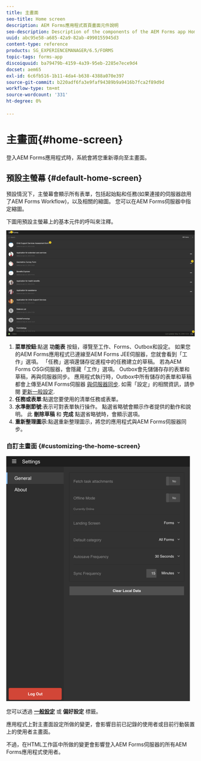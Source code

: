 ```yaml
---
title: 主畫面
seo-title: Home screen
description: AEM Forms應用程式首頁畫面元件說明
seo-description: Description of the components of the AEM Forms app Home screen
uuid: abc95e58-a685-42a9-82ab-4990155945d3
content-type: reference
products: SG_EXPERIENCEMANAGER/6.5/FORMS
topic-tags: forms-app
discoiquuid: ba79479b-4159-4a39-95eb-2285e7ece9d4
docset: aem65
exl-id: 6c6fb516-1b11-4da4-b638-4388a070e397
source-git-commit: b220adf6fa3e9faf94389b9a9416b7fca2f89d9d
workflow-type: tm+mt
source-wordcount: '331'
ht-degree: 0%

---
```


# 主畫面{#home-screen}

登入AEM Forms應用程式時，系統會將您重新導向至主畫面。

## 預設主螢幕 {#default-home-screen}

預設情況下，主螢幕會顯示所有表單，包括起始點和任務(如果連接的伺服器啟用了AEM Forms Workflow)，以及相關的縮圖。 您可以在AEM Forms伺服器中指定縮圖。

下圖用預設主螢幕上的基本元件的呼叫來注釋。

![Forms應用程式首頁畫面](assets/home-screen-1.png)

<!--Click to enlarge

![home-screen-1-1](assets/home-screen-1-1.png)-->

1. **菜單按鈕**:點選 **功能表** 按鈕，導覽至工作、Forms、Outbox和設定。 如果您的AEM Forms應用程式已連線至AEM Forms JEE伺服器，您就會看到「工作」選項。 「任務」選項還儲存從進程中的任務建立的草稿。 若為AEM Forms OSGi伺服器，會隱藏「工作」選項。 Outbox會先儲儲存存的表單和草稿，再與伺服器同步。 應用程式執行時，Outbox中所有儲存的表單和草稿都會上傳至AEM Forms伺服器 [與伺服器同步](../../forms/using/sync-app.md). 如需「設定」的相關資訊，請參閱 [更新一般設定](../../forms/using/update-general-settings.md).
1. **任務或表單**:點選您要使用的清單任務或表單。
1. **水準刪節號**:表示可對表單執行操作。 點選省略號會顯示作者提供的動作和說明。 此 **刪除草稿** 和 **完成** 點選省略號時，會顯示選項。
1. **重新整理圖示**:點選重新整理圖示，將您的應用程式與AEM Forms伺服器同步。

### 自訂主畫面 {#customizing-the-home-screen}

![一般設定](assets/gen-settings.png)

您可以透過 **[一般設定](../../forms/using/update-general-settings.md)** 或 **偏好設定** 標籤。

應用程式上對主畫面設定所做的變更，會影響目前已記錄的使用者或目前行動裝置上的使用者主畫面。

不過，在HTML工作區中所做的變更會影響登入AEM Forms伺服器的所有AEM Forms應用程式使用者。

